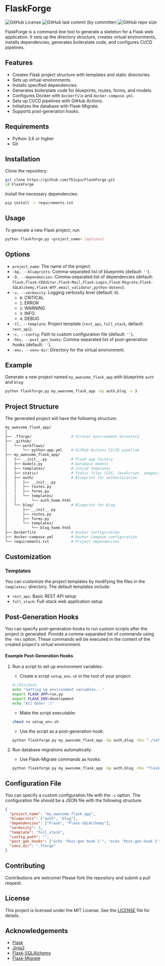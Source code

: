 # FlaskForge

![GitHub License](https://img.shields.io/github/license/fk1cpu/FlaskForge?color=%23D4AC0D%20) ![GitHub last commit (by committer)](https://img.shields.io/github/last-commit/fk1cpu/FlaskForge?style=plastic&logo=Github) ![GitHub repo size](https://img.shields.io/github/repo-size/fk1cpu/FlaskForge?style=plastic&logo=Github&label=Size)

FlaskForge is a command-line tool to generate a skeleton for a Flask web application. It sets up the directory structure, creates virtual environments, installs dependencies, generates boilerplate code, and configures CI/CD pipelines.

## Features

- Creates Flask project structure with templates and static directories.
- Sets up virtual environments.
- Installs specified dependencies.
- Generates boilerplate code for blueprints, routes, forms, and models.
- Configures Docker with `Dockerfile` and `docker-compose.yml`.
- Sets up CI/CD pipelines with GitHub Actions.
- Initializes the database with Flask-Migrate.
- Supports post-generation hooks.

## Requirements

- Python 3.6 or higher
- Git

## Installation

Clone the repository:

```bash
git clone https://github.com/fk1cpu/FlaskForge.git
cd FlaskForge
```
Install the necessary dependencies:

```bash
pip install -r requirements.txt
```
## Usage

To generate a new Flask project, run:

```bash
python flaskforge.py <project_name> [options]
```

## Options

* `project_name`: The name of the project.
* `-bp, --blueprints`: Comma-separated list of blueprints (default: `''`).
* `-D, --dependencies`: Comma-separated list of dependencies (default: `Flask,Flask-CKEditor,Flask-Mail,Flask-Login,Flask-Migrate,Flask-SQLAlchemy,Flask-WTF,email_validator,python-dotenv`).
* `-v, --verbosity`: Logging verbosity level (default: `0`).
    * `0`: CRITICAL
    * `1`: ERROR
    * `2`: WARNING
    * `3`: INFO
    * `4`: DEBUG
* `-tl, --template`: Project template (`rest_api`, `full_stack`, default: `rest_api`).
* `-c, --config`: Path to custom configuration file (default: `''`).
* `-hks, --post_gen_hooks`: Comma-separated list of post-generation hooks (default: `''`).
* `-env, --venv-dir`: Directory for the virtual environment.

## Example

Generate a new project named `my_awesome_flask_app` with blueprints `auth` and `blog`:

```bash
python flaskforge.py my_awesome_flask_app -bp auth,blog -v 3
```
## Project Structure

The generated project will have the following structure:

```bash
my_awesome_flask_app/
│
├── .fforge/                  # Virtual environment directory
├── .github/
│   └── workflows/
│       └── python-app.yml    # GitHub Actions CI/CD pipeline
├── my_awesome_flask_app/
│   ├── __init__.py           # Flask app factory
│   ├── models.py             # Database models
│   ├── templates/            # Jinja2 templates
│   ├── static/               # Static files (CSS, JavaScript, images)
│   ├── auth/                 # Blueprint for authentication
│   │   ├── __init__.py
│   │   ├── routes.py
│   │   ├── forms.py
│   │   └── templates/
│   │       └── auth_home.html
│   └── blog/                 # Blueprint for blog
│       ├── __init__.py
│       ├── routes.py
│       ├── forms.py
│       └── templates/
│           └── blog_home.html
├── Dockerfile                # Docker configuration
├── docker-compose.yml        # Docker Compose configuration
└── requirements.txt          # Project dependencies
```

## Customization

### Templates

You can customize the project templates by modifying the files in the `templates/` directory. The default templates include:

- `rest_api`: Basic REST API setup
- `full_stack`: Full-stack web application setup

## Post-Generation Hooks

You can specify post-generation hooks to run custom scripts after the project is generated. Provide a comma-separated list of commands using the `-hks` option. These commands will be executed in the context of the created project's virtual environment.

#### Example Post-Generation Hooks
1. Run a script to set up environment variables:
    * Create a script `setup_env.sh` in the root of your project:

    ```bash
    #!/bin/bash
    echo "Setting up environment variables..."
    export FLASK_APP=run.py
    export FLASK_ENV=development
    echo "All Done! :)"
    ```
    * Make the script executable:

    ```bash
    chmod +x setup_env.sh
    ```
    * Use the script as a post-generation hook:

    ```bash
    python flaskforge.py my_awesome_flask_app -bp auth,blog -hks "./setup_env.sh" -v 3
    ```
2. Run database migrations automatically:
    * Use Flask-Migrate commands as hooks:

    ```bash
    python flaskforge.py my_awesome_flask_app -bp auth,blog -hks "flask db init,flask db migrate,flask db upgrade" -v 3
    ```
## Configuration File
You can specify a custom configuration file with the `-c` option. The configuration file should be a JSON file with the following structure:

```json
{
  "project_name": "my_awesome_flask_app",
  "blueprints": ["auth", "blog"],
  "dependencies": ["Flask", "Flask-SQLAlchemy"],
  "verbosity": 3,
  "template": "full_stack",
  "config_path": "",
  "post_gen_hooks": ["echo 'Post-gen hook 1'", "echo 'Post-gen hook 2'"],
  "venv_dir": ".fforge"
}
```
## Contributing
Contributions are welcome! Please fork the repository and submit a pull request.

## License
This project is licensed under the MIT License. See the [LICENSE](LICENSE) file for details.

## Acknowledgements
- [Flask]()
- [Jinja2]()
- [Flask-SQLAlchemy]()
- [Flask-Migrate]()
